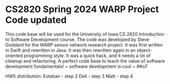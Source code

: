 # CS2820 Spring 2024 WARP Project Code **updated** 
This code base will be used for the University of Iowa CS 2820 Introduction to Software
Development course. The code was developed by Steve Goddard for the WARP sensor network 
research project. It was first written in Swift and rewritten in Java. It was then 
rewritten again in an object-oriented programming style. It was a quick
hack, and it needs a lot of cleanup and refactoring. A perfect code base to teach
the value of software development fundamentals!
~ software development is cool ~ 
##o7

HW5 distribution:
Esteban - step 2
Dell - step 3
Matt - step 4

<br>
